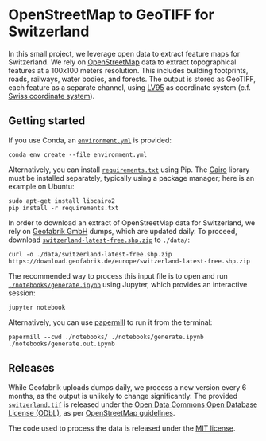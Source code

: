 # OpenStreetMap to GeoTIFF for Switzerland

In this small project, we leverage open data to extract feature maps for Switzerland. We rely on [OpenStreetMap](https://www.openstreetmap.org/) data to extract topographical features at a 100x100 meters resolution. This includes building footprints, roads, railways, water bodies, and forests. The output is stored as GeoTIFF, each feature as a separate channel, using [LV95](https://epsg.io/2056) as coordinate system (c.f. [Swiss coordinate system](https://en.wikipedia.org/wiki/Swiss_coordinate_system)).


## Getting started

If you use Conda, an [`environment.yml`](environment.yml) is provided:

```
conda env create --file environment.yml
```

Alternatively, you can install [`requirements.txt`](requirements.txt) using Pip. The [Cairo](https://www.cairographics.org/) library must be installed separately, typically using a package manager; here is an example on Ubuntu:

```
sudo apt-get install libcairo2
pip install -r requirements.txt
```

In order to download an extract of OpenStreetMap data for Switzerland, we rely on [Geofabrik GmbH](https://download.geofabrik.de/europe/switzerland.html) dumps, which are updated daily. To proceed, download [`switzerland-latest-free.shp.zip`](https://download.geofabrik.de/europe/switzerland-latest-free.shp.zip) to `./data/`:

```
curl -o ./data/switzerland-latest-free.shp.zip https://download.geofabrik.de/europe/switzerland-latest-free.shp.zip
```

The recommended way to process this input file is to open and run [`./notebooks/generate.ipynb`](./notebooks/generate.ipynb) using Jupyter, which provides an interactive session:

```
jupyter notebook
```

Alternatively, you can use [papermill](https://papermill.readthedocs.io/) to run it from the terminal:

```
papermill --cwd ./notebooks/ ./notebooks/generate.ipynb ./notebooks/generate.out.ipynb
```


## Releases

While Geofabrik uploads dumps daily, we process a new version every 6 months, as the output is unlikely to change significantly. The provided [`switzerland.tif`](https://github.com/jojolebarjos/osm-geotiff/releases/latest) is released under the [Open Data Commons Open Database License (ODbL)](https://opendatacommons.org/licenses/odbl/), as per [OpenStreetMap guidelines](https://osmfoundation.org/wiki/Licence/Attribution_Guidelines).

The code used to process the data is released under the [MIT license](./LICENSE).

